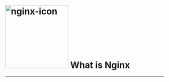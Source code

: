 # <img src="public-laboratory/images/icon/nginx.png" alt="nginx-icon" width="200" height="200"> What is Nginx
---
